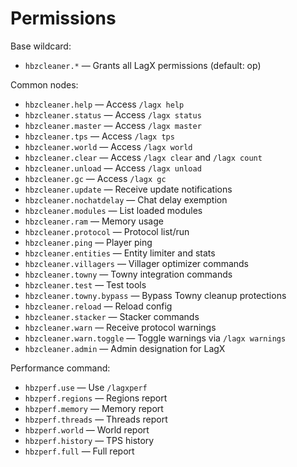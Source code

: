 # Permissions

Base wildcard:

- `hbzcleaner.*` — Grants all LagX permissions (default: op)

Common nodes:

- `hbzcleaner.help` — Access `/lagx help`
- `hbzcleaner.status` — Access `/lagx status`
- `hbzcleaner.master` — Access `/lagx master`
- `hbzcleaner.tps` — Access `/lagx tps`
- `hbzcleaner.world` — Access `/lagx world`
- `hbzcleaner.clear` — Access `/lagx clear` and `/lagx count`
- `hbzcleaner.unload` — Access `/lagx unload`
- `hbzcleaner.gc` — Access `/lagx gc`
- `hbzcleaner.update` — Receive update notifications
- `hbzcleaner.nochatdelay` — Chat delay exemption
- `hbzcleaner.modules` — List loaded modules
- `hbzcleaner.ram` — Memory usage
- `hbzcleaner.protocol` — Protocol list/run
- `hbzcleaner.ping` — Player ping
- `hbzcleaner.entities` — Entity limiter and stats
- `hbzcleaner.villagers` — Villager optimizer commands
- `hbzcleaner.towny` — Towny integration commands
- `hbzcleaner.test` — Test tools
- `hbzcleaner.towny.bypass` — Bypass Towny cleanup protections
- `hbzcleaner.reload` — Reload config
- `hbzcleaner.stacker` — Stacker commands
- `hbzcleaner.warn` — Receive protocol warnings
- `hbzcleaner.warn.toggle` — Toggle warnings via `/lagx warnings`
- `hbzcleaner.admin` — Admin designation for LagX

Performance command:

- `hbzperf.use` — Use `/lagxperf`
- `hbzperf.regions` — Regions report
- `hbzperf.memory` — Memory report
- `hbzperf.threads` — Threads report
- `hbzperf.world` — World report
- `hbzperf.history` — TPS history
- `hbzperf.full` — Full report
